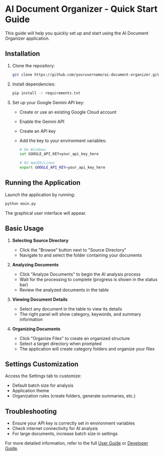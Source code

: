 # AI Document Organizer - Quick Start Guide

This guide will help you quickly set up and start using the AI Document Organizer application.

## Installation

1. Clone the repository:

   ```bash
   git clone https://github.com/yourusername/ai-document-organizer.git
   ```

2. Install dependencies:

   ```bash
   pip install -r requirements.txt
   ```

3. Set up your Google Gemini API key:
   - Create or use an existing Google Cloud account
   - Enable the Gemini API
   - Create an API key
   - Add the key to your environment variables:

     ```bash
     # On Windows
     set GOOGLE_API_KEY=your_api_key_here

     # On macOS/Linux
     export GOOGLE_API_KEY=your_api_key_here
     ```

## Running the Application

Launch the application by running:

```bash
python main.py
```

The graphical user interface will appear.

## Basic Usage

1. **Selecting Source Directory**
   - Click the "Browse" button next to "Source Directory"
   - Navigate to and select the folder containing your documents

2. **Analyzing Documents**
   - Click "Analyze Documents" to begin the AI analysis process
   - Wait for the processing to complete (progress is shown in the status bar)
   - Review the analyzed documents in the table

3. **Viewing Document Details**
   - Select any document in the table to view its details
   - The right panel will show category, keywords, and summary information

4. **Organizing Documents**
   - Click "Organize Files" to create an organized structure
   - Select a target directory when prompted
   - The application will create category folders and organize your files

## Settings Customization

Access the Settings tab to customize:

- Default batch size for analysis
- Application theme
- Organization rules (create folders, generate summaries, etc.)

## Troubleshooting

- Ensure your API key is correctly set in environment variables
- Check internet connectivity for AI analysis
- For large documents, increase batch size in settings

For more detailed information, refer to the full [User Guide](./README.md) or [Developer Guide](./DEVELOPER_GUIDE.md).
